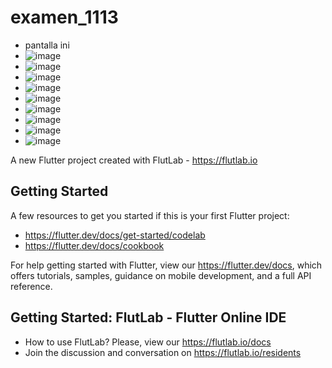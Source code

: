 # examen_1113
- pantalla ini
- ![image](https://github.com/user-attachments/assets/c9c85dfc-ecdc-40a2-9398-93153aae6786)
- ![image](https://github.com/user-attachments/assets/9738a8c6-51e5-4311-9106-6bf7b9c4543b)
- ![image](https://github.com/user-attachments/assets/e65fffd6-61d8-46c8-a998-224ccc620961)
- ![image](https://github.com/user-attachments/assets/9023e3f9-f837-4f95-987c-762db392bd60)
- ![image](https://github.com/user-attachments/assets/7322631b-6e60-49e2-9e84-52d7aa5cbc70)
- ![image](https://github.com/user-attachments/assets/2a22efd8-df02-45cd-8912-c0a8d297c40b)
- ![image](https://github.com/user-attachments/assets/fdb18ec6-0963-4aaf-82df-7a5fbc74921d)
- ![image](https://github.com/user-attachments/assets/9f114eae-6f7c-4367-b6a2-8406a2f0547a)
- ![image](https://github.com/user-attachments/assets/f6e75678-cd5f-422e-b3b7-800c11855773)














A new Flutter project created with FlutLab - https://flutlab.io

## Getting Started

A few resources to get you started if this is your first Flutter project:

- https://flutter.dev/docs/get-started/codelab
- https://flutter.dev/docs/cookbook

For help getting started with Flutter, view our
https://flutter.dev/docs, which offers tutorials,
samples, guidance on mobile development, and a full API reference.

## Getting Started: FlutLab - Flutter Online IDE

- How to use FlutLab? Please, view our https://flutlab.io/docs
- Join the discussion and conversation on https://flutlab.io/residents
